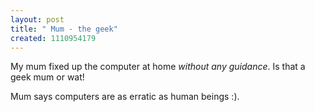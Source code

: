 ```yaml
--- 
layout: post
title: " Mum - the geek"
created: 1110954179
---
```

My mum fixed up the computer at home <i>without any guidance</i>. Is that a geek mum or wat!

Mum says computers are as erratic as human beings :).
